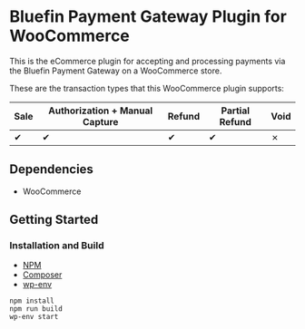 # Bluefin Payment Gateway Plugin for WooCommerce

This is the <!-- official --> eCommerce plugin for accepting and processing payments via the Bluefin Payment Gateway on a WooCommerce store.

These are the transaction types that this WooCommerce plugin supports:

| Sale | Authorization + Manual Capture | Refund | Partial Refund | Void |
| ---- | ------------------------------ | ------ | -------------- | ---- |
| ✔    | ✔                              | ✔      | ✔              | ✗    |



## Dependencies

- WooCommerce



## Getting Started

### 

### Installation and Build

-   [NPM](https://www.npmjs.com/)
-   [Composer](https://getcomposer.org/download/)
-   [wp-env](https://developer.wordpress.org/block-editor/reference-guides/packages/packages-env/)

```
npm install
npm run build
wp-env start
```
